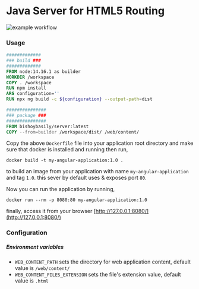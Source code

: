 # Java Server for HTML5 Routing

![example workflow](https://github.com/bishoybasily/server/actions/workflows/release.yml/badge.svg)

### Usage

```dockerfile
#############
### build ###
#############
FROM node:14.16.1 as builder
WORKDIR /workspace
COPY . /workspace
RUN npm install
ARG configuration=''
RUN npx ng build -c ${configuration} --output-path=dist

###############
### package ###
###############
FROM bishoybasily/server:latest
COPY --from=builder /workspace/dist/ /web/content/
```

Copy the above `Dockerfile` file into your application root directory and make sure that docker is installed and running
then run,

```shell
docker build -t my-angular-application:1.0 .
```

to build an image from your application with name `my-angular-application` and tag `1.0`. this sever by default uses &
exposes port `80`.

Now you can run the application by running,

```shell
docker run --rm -p 8080:80 my-angular-application:1.0
```

finally, access it from your browser [http://127.0.0.1:8080/](http://127.0.0.1:8080/)

### Configuration

##### Environment variables

* `WEB_CONTENT_PATH` sets the directory for web application content, default value is `/web/content/`
* `WEB_CONTENT_FILES_EXTENSION` sets the file's extension value, default value is `.html`

